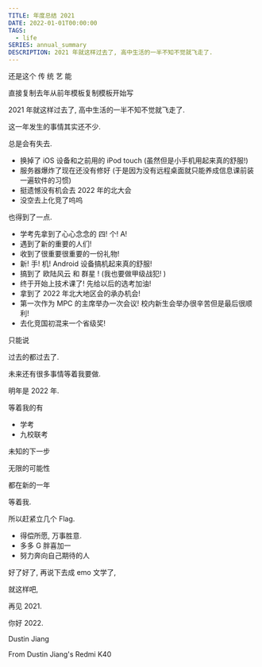 ```yaml
---
TITLE: 年度总结 2021
DATE: 2022-01-01T00:00:00
TAGS:
  - life
SERIES: annual_summary
DESCRIPTION: 2021 年就这样过去了, 高中生活的一半不知不觉就飞走了.
---
```

还是这个 传  统  艺  能

直接复制去年从前年模板复制模板开始写

2021 年就这样过去了, 高中生活的一半不知不觉就飞走了.

这一年发生的事情其实还不少.

总是会有失去.

- 换掉了 iOS 设备和之前用的 iPod touch (虽然但是小手机用起来真的舒服!)
- 服务器爆炸了现在还没有修好 (于是因为没有远程桌面就只能养成信息课前装一遍软件的习惯)
- 挺遗憾没有机会去 2022 年的北大会
- 没空去上化竞了呜呜

也得到了一点.

- 学考先拿到了心心念念的 四! 个! A!
- 遇到了新的重要的人们!
- 收到了很重要很重要的一份礼物! 
- 新! 手! 机! Android 设备搞机起来真的舒服! 
- 搞到了 欧陆风云 和 群星 ! (我也要做甲级战犯! )
- 终于开始上技术课了! 先给以后的选考加油!
- 拿到了 2022 年北大地区会的承办机会! 
- 第一次作为 MPC 的主席举办一次会议! 校内新生会举办很辛苦但是最后很顺利! 
- 去化竞国初混来一个省级奖! 

只能说

过去的都过去了.

未来还有很多事情等着我要做.

明年是 2022 年.

等着我的有

- 学考
- 九校联考

未知的下一步

无限的可能性

都在新的一年

等着我.

所以赶紧立几个 Flag.

- 得偿所愿, 万事胜意. 
- 多多 G 胖喜加一
- 努力奔向自己期待的人

好了好了, 再说下去成 emo 文学了,

就这样吧, 

再见 2021. 

你好 2022.

Dustin Jiang

From Dustin Jiang's Redmi K40